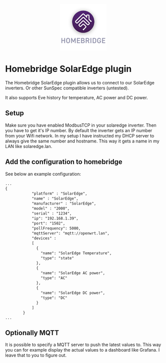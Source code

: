 
<p align="center">

<img src="https://github.com/homebridge/branding/raw/master/logos/homebridge-wordmark-logo-vertical.png" width="150">

</p>


# Homebridge SolarEdge plugin

The Homebridge SolarEdge plugin allows us to connect to our SolarEdge inverters. Or other SunSpec compatible inverters (untested).

It also supports Eve history for temperature, AC power and DC power.

## Setup

Make sure you have enabled ModbusTCP in your solaredge inverter. Then you have to get it's IP number. By default the inverter gets an IP number from your Wifi network. In my setup I have instructed my DHCP server to always give the same number and hostname. This way it gets a name in my LAN like solaredge.lan.


## Add the configuration to homebridge

See below an example configuration:
```
...
{
            "platform" : "SolarEdge",
            "name" : "SolarEdge",
            "manufacturer" : "SolarEdge",
            "model" : "2000",
            "serial" : "1234",
            "ip": "192.168.1.39",
            "port": "1502",
            "pollFrequency": 5000,
            "mqttServer": "mqtt://openwrt.lan",
            "devices" : 
            [
              {
                "name": "SolarEdge Temperature",
                "type": "state"
              },
              {
                "name": "SolarEdge AC power",
                "type": "AC"
              },
              {
                "name": "SolarEdge DC power",
                "type": "DC"
              }
            ]
        }
...
```

## Optionally MQTT

It is possible to specify a MQTT server to push the latest values to. This way you can for example display the actual values to a dashboard like Grafana. I leave that to you to figure out.